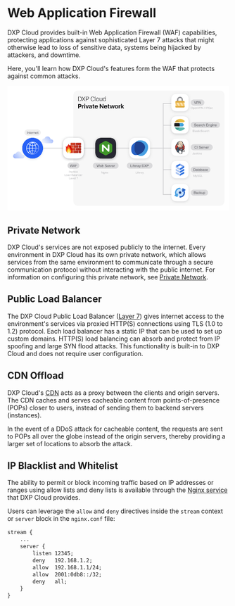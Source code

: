 # Web Application Firewall

DXP Cloud provides built-in Web Application Firewall (WAF) capabilities, protecting applications against sophisticated Layer 7 attacks that might otherwise lead to loss of sensitive data, systems being hijacked by attackers, and downtime.

Here, you'll learn how DXP Cloud's features form the WAF that protects against common attacks.

![Figure 1: The Web Application Firewall protects against common attacks.](./web-application-firewall/images/01.png)

## Private Network

DXP Cloud's services are not exposed publicly to the internet. Every environment in DXP Cloud has its own private network, which allows services from the same environment to communicate through a secure communication protocol without interacting with the public internet. For information on configuring this private network, see [Private Network](../networking/private-network.md).

## Public Load Balancer

The DXP Cloud Public Load Balancer ([Layer 7](https://www.nginx.com/resources/glossary/layer-7-load-balancing/)) gives internet access to the environment's services via proxied HTTP(S)
connections using TLS (1.0 to 1.2) protocol. Each load balancer has a static IP that can be used to set up custom domains. HTTP(S) load balancing can absorb and protect from IP spoofing and large SYN flood attacks. This functionality is built-in to DXP Cloud and does not require user configuration.

## CDN Offload

DXP Cloud's [CDN](../networking/load-balancer.md#cdn) acts as a proxy between the clients and origin servers. The CDN caches and serves cacheable content from points-of-presence (POPs) closer to users, instead of sending them to backend servers (instances).

In the event of a DDoS attack for cacheable content, the requests are sent to POPs all over the globe instead of the origin servers, thereby providing a larger set of locations to absorb the attack.

## IP Blacklist and Whitelist

The ability to permit or block incoming traffic based on IP addresses or ranges using allow lists and deny lists is available through the [Nginx service](../../platform-services/web-server-service.md) that DXP Cloud provides.

Users can leverage the `allow` and `deny` directives inside the `stream` context or `server` block in the `nginx.conf` file:

```
stream {
    ...
    server {
        listen 12345;
        deny   192.168.1.2;
        allow  192.168.1.1/24;
        allow  2001:0db8::/32;
        deny   all;
    }
}
```
